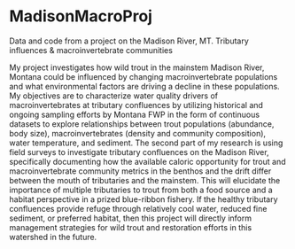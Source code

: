 # MadisonMacroProj
Data and code from a project on the Madison River, MT. Tributary influences &amp; macroinvertebrate communities

My project investigates how wild trout in the mainstem Madison River, Montana could be influenced by changing macroinvertebrate populations and what environmental factors are driving a decline in these populations. My objectives are to characterize water quality drivers of macroinvertebrates at tributary confluences by utilizing historical and ongoing sampling efforts by Montana FWP in the form of continuous datasets to explore relationships between trout populations (abundance, body size), macroinvertebrates (density and community composition), water temperature, and sediment. The second part of my research is using field surveys to investigate tributary confluences on the Madison River, specifically documenting how the available caloric opportunity for trout and macroinvertebrate community metrics in the benthos and the drift differ between the mouth of tributaries and the mainstem. This will elucidate the importance of multiple tributaries to trout from both a food source and a habitat perspective in a prized blue-ribbon fishery. If the healthy tributary confluences provide refuge through relatively cool water, reduced fine sediment, or preferred habitat, then this project will directly inform management strategies for wild trout and restoration efforts in this watershed in the future.
